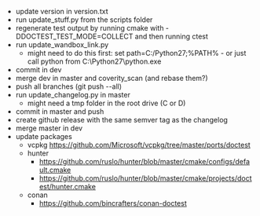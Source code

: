- update version in version.txt
- run update_stuff.py from the scripts folder
- regenerate test output by running cmake with -DDOCTEST_TEST_MODE=COLLECT and then running ctest
- run update_wandbox_link.py
    - might need to do this first: set path=C:/Python27;%PATH% - or just call python from C:\Python27\python.exe
- commit in dev
- merge dev in master and coverity_scan (and rebase them?)
- push all branches (git push --all)
- run update_changelog.py in master
    - might need a tmp folder in the root drive (C or D)
- commit in master and push
- create github release with the same semver tag as the changelog
- merge master in dev
- update packages
    - vcpkg https://github.com/Microsoft/vcpkg/tree/master/ports/doctest
    - hunter
        - https://github.com/ruslo/hunter/blob/master/cmake/configs/default.cmake
        - https://github.com/ruslo/hunter/blob/master/cmake/projects/doctest/hunter.cmake
    - conan
        - https://github.com/bincrafters/conan-doctest
